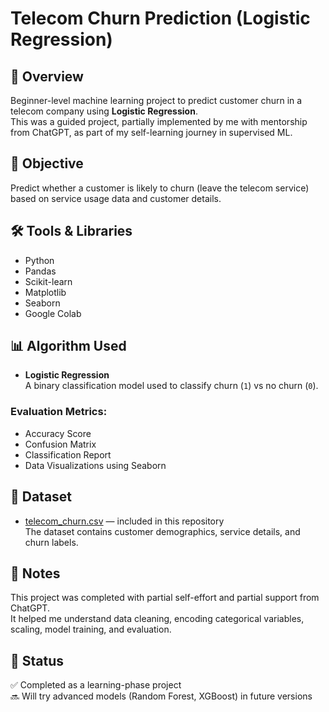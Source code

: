 # Telecom Churn Prediction (Logistic Regression)

## 📌 Overview
Beginner-level machine learning project to predict customer churn in a telecom company using **Logistic Regression**.  
This was a guided project, partially implemented by me with mentorship from ChatGPT, as part of my self-learning journey in supervised ML.

## 🧠 Objective
Predict whether a customer is likely to churn (leave the telecom service) based on service usage data and customer details.

## 🛠 Tools & Libraries
- Python
- Pandas
- Scikit-learn
- Matplotlib
- Seaborn
- Google Colab

## 📊 Algorithm Used
- **Logistic Regression**  
A binary classification model used to classify churn (`1`) vs no churn (`0`).

### Evaluation Metrics:
- Accuracy Score  
- Confusion Matrix  
- Classification Report  
- Data Visualizations using Seaborn

## 📂 Dataset
- [telecom_churn.csv](./telecom_churn.csv) — included in this repository  
The dataset contains customer demographics, service details, and churn labels.

## 📝 Notes
This project was completed with partial self-effort and partial support from ChatGPT.  
It helped me understand data cleaning, encoding categorical variables, scaling, model training, and evaluation.

## 🚀 Status
✅ Completed as a learning-phase project  
🔜 Will try advanced models (Random Forest, XGBoost) in future versions

